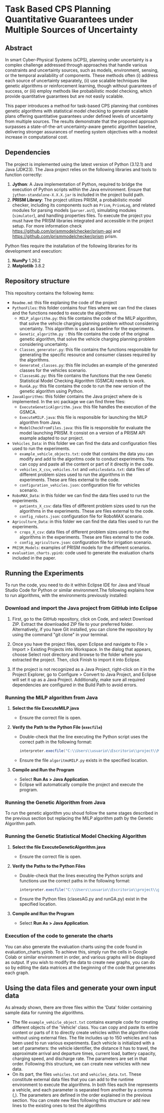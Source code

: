# Task Based CPS Planning Quantitative Guarantees under Multiple Sources of Uncertainty

## Abstract
In smart Cyber-Physical Systems (sCPS), planning under uncertainty is a complex challenge addressed through approaches that handle various constraints and uncertainty sources, such as models, environment, sensing, or the temporal availability of components. These methods often (i) address each source of uncertainty separately, (ii) use scalable techniques like genetic algorithms or reinforcement learning, though without guarantees of success, or (iii) employ methods like probabilistic model checking, which provide quantitative guarantees but are not easily scalable.

This paper introduces a method for task-based CPS planning that combines genetic algorithms with statistical model checking to generate scalable plans offering quantitative guarantees under defined levels of uncertainty from multiple sources. The results demonstrate that the proposed approach surpasses a state-of-the-art uncertainty-aware genetic algorithm baseline, delivering stronger assurances of meeting system objectives with a modest increase in computational cost.

## Dependencies

The project is implemented using the latest version of Python (3.12.1) and Java (JDK23). 
The Java project relies on the following libraries and tools to function correctly:
1. **Jython**: A Java implementation of Python, required to bridge the execution of Python scripts within the Java environment. Ensure that `jython-standalone-X.X.X.jar` is included in the project build path.
2. **PRISM Library**: The project utilizes PRISM, a probabilistic model checker, including its components such as `Prism`, `PrismLog`, and related modules for parsing models (`parser.ast`), simulating modules (`simulator`), and handling properties files. To execute the project you must have the PRISM libraries integrated and accessible in the project setup. For more information check https://github.com/prismmodelchecker/prism-api and https://github.com/prismmodelchecker/prism prism.

Python files require the installation of the following libraries for its development and execution:
1. **NumPy** 1.26.2
2. **Matplotlib** 3.8.2


## Repository structure
This repository contains the following items:
* `Readme.md`: this file explaning the code of the project
* `PythonFiles`: this folder contains four files where we can find the clases and the functions needed to execute the algorithms.  
  * `MILP_algorithm.py`: this file contains the code of the MILP algorithm, that solve the vehicle charging planning problem without considering uncertainty. This algorithm is used as baseline for the experiments.
  * `Genetic_algorithm.py `: this file contains the code of the original genetic algorithm, that solve the vehicle charging planning problem considering uncertainty.
  * `Classes_generator.py`: this file contains the functions responsible for generating the specific resource and consumer classes required by the algorithms.
  * `Generated_classes.py`: this file includes an example of the generated classes for the vehicles scenario.
  * `ClassesAG.py`: this file contains the functions that the new Genetic Statistical Model Checking Algorithm (GSMCA) needs to work.
  * `RunGA.py`: this file contains the code to run the new version of the genetic algorithm using Python.
* `JavaAlgorithms`: this folder contains the Java project where de  is implemented. In the src package we can find three files:
  * `ExecuteGeneticAlgorithm.java`: this file handles the execution of the GSMCA.
  * `ExecuteMILP.java`: this file is responsible for launching the MILP algorithm from Java.
  * `ModelCheckFromFiles.java`: this file is responsible for evaluate the model launching PRISM. It consist on a version of a PRISM API example adapted to our project.
*  `Vehicles_Data`: in this folder we can find the data and configuration files used to run the experiments.
    * `example_vehicle_objects.txt`: code that contains the data you can modify and add to the algoritms code to conduct experiments. You can copy and paste all the content or part of it directly in the code.
    * `vehicles_X_csv`, `vehicles.txt` and `vehiclesdata.txt`: data files of different problem sizes used to run the algorithms in the experiments. These are files external to the code.
    * `configuration_vehicles.json`: configuration file for vehicles scenario.
*  `RoboMAX_Data`: in this folder we can find the data files used to run the experiments.
    * `patients_X_csv`: data files of different problem sizes used to run the algorithms in the experiments. These are files external to the code.
    * `config_robots.json`: configuration file for RoboMAX scenario.
*  `Agriculture_Data`: in this folder we can find the data files used to run the experiments.
    * `crops_X_csv`: data files of different problem sizes used to run the algorithms in the experiments. These are files external to the code.
    * `config_agriculture.json`: configuration file for irrigation scenario.
*  `PRISM_Models`: examples of PRISM models for the different scenarios. 
* `evaluation_charts.ypinb`: code used to generate the evaluation charts included in the paper.


## Running the Experiments
To run the code, you need to do it within Eclipse IDE for Java and Visual Studio Code for Python or similar environment.The following explains how to run algorithms, with the environments previously installed:

### Download and import the Java project from GitHub into Eclipse
1. First, go to the GitHub repository, click on Code, and select Download ZIP. Extract the downloaded ZIP file to your preferred folder. Alternatively, if you have Git installed, you can clone the repository by using the command "git clone" <repository URL> in your terminal.

2. Once you have the project files, open Eclipse and navigate to File > Import > Existing Projects into Workspace. In the dialog that appears, choose Select root directory and browse to the folder where you extracted the project. Then, click Finish to import it into Eclipse.

3. If the project is not recognized as a Java Project, right-click on it in the Project Explorer, go to Configure > Convert to Java Project, and Eclipse will set it up as a Java Project. Additionally, make sure all required dependencies are configured in the Build Path to avoid errors.

### Running the MILP algorithm from Java
1. **Select the file ExecuteMILP.java**
   - Ensure the correct file is open.

2. **Verify the Path to the Python File (`execfile`)**
   - Double-check that the line executing the Python script uses the correct path in the following format:
     ```java
     interpreter.execfile("C:\\Users\\usuario\\Escritorio\\project\\MILPAlgorithm.py");
     ```
   - Ensure the file `algoritmoMILP.py` exists in the specified location.

3. **Compile and Run the Program**
   - Select **Run As > Java Application**.
   - Eclipse will automatically compile the project and execute the program.

### Running the Genetic Algorithm from Java
To run the genetic algorithm you shoud follow the same stages described in the previous section but replacing the MILP algorithm path by the Genetic Algorithm path.

### Running the Genetic Statistical Model Checking Algorithm
1. **Select the file ExecuteGeneticAlgorithm.java**
   - Ensure the correct file is open.
     
2. **Verify the Paths to the Python Files**
   - Double-check that the lines executing the Python scripts and functions use the correct paths in the following format:
     ```java
     interpreter.execfile("C:\\Users\\usuario\\Escritorio\\project\\geneticAlgorithm.py");
     ```
   - Ensure the Python files (clasesAG.py and runGA.py) exist in the specified location.
     
3. **Compile and Run the Program**
   - Select **Run As > Java Application**.
  
### Execution of the code to generate the charts
You can also generate the evaluation charts using the code found in evaluation_charts.ypinb. To achieve this, simply run the cells in Google Colab or similar environment in order, and various graphs will be displayed as output. If you wish to modify the data to create new graphs, you can do so by editing the data matrices at the beginning of the code that generates each graph.

## Using the data files and generate your own input data
As already shown, there are three files within the 'Data' folder containing sample data for running the algorithms.
* The file `example_vehicle_object.txt` contains example code for creating different objects of the 'Vehicle' class. You can copy and paste its entire content or parts of it to directly create vehicles within the algorithm code without using external files. The file includes up to 150 vehicles and has been used to run various experiments. Each vehicle is initialized with a set of parameters: the vehicle identifier, the distance it has to travel, the approximate arrival and departure times, current load, battery capacity, charging speed, and discharge rate. The parameters are set in that order. Following this structure, we can create new vehicles with new data.
* On its part, the files `vehicles.txt` and `vehicles_data.txt`. These constitute external data files that you can add to the runtime environment to execute the algorithms. In both files each line represents a vehicle, and each parameter is separated from another by a comma (,). The parameters are defined in the order explained in the previous section. You can create new files following this structure or add new lines to the existing ones to test the algorithms
  
     
